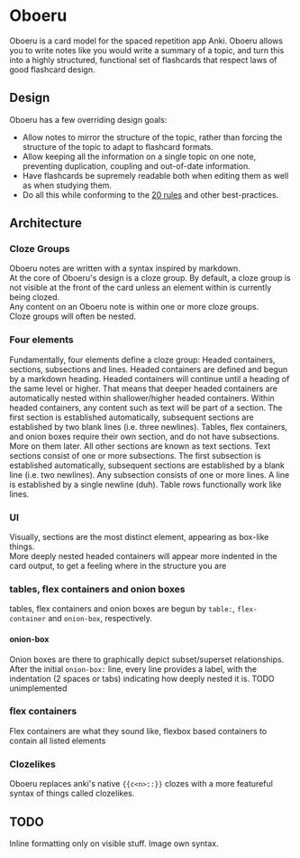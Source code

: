 # Oboeru

Oboeru is a card model for the spaced repetition app Anki. Oboeru allows you to write notes like you would write a summary of a topic, and turn this into a highly structured, functional set of flashcards that respect laws of good flashcard design.

## Design

Oboeru has a few overriding design goals:
- Allow notes to mirror the structure of the topic, rather than forcing the structure of the topic to adapt to flashcard formats.
- Allow keeping all the information on a single topic on one note, preventing duplication, coupling and out-of-date information.
- Have flashcards be supremely readable both when editing them as well as when studying them.
- Do all this while conforming to the [20 rules](https://www.supermemo.com/en/archives1990-2015/articles/20rules) and other best-practices.

## Architecture

### Cloze Groups

Oboeru notes are written with a syntax inspired by markdown.  
At the core of Oboeru's design is a cloze group. 
By default, a cloze group is not visible at the front of the card unless an element within is currently being clozed.  
Any content on an Oboeru note is within one or more cloze groups.  
Cloze groups will often be nested. 

### Four elements

Fundamentally, four elements define a cloze group: Headed containers, sections, subsections and lines.
Headed containers are defined and begun by a markdown heading. Headed containers will continue until a heading of the same level or higher. That means that deeper headed containers are automatically nested within shallower/higher headed containers.
Within headed containers, any content such as text will be part of a section. The first section is established automatically, subsequent sections are established by two blank lines (i.e. three newlines).
Tables, flex containers, and onion boxes require their own section, and do not have subsections. More on them later. All other sections are known as text sections.
Text sections consist of one or more subsections. The first subsection is established automatically, subsequent sections are established by a blank line (i.e. two newlines).
Any subsection consists of one or more lines. A line is established by a single newline (duh).
Table rows functionally work like lines.

### UI

Visually, sections are the most distinct element, appearing as box-like things.  
More deeply nested headed containers will appear more indented in the card output, to get a feeling where in the structure you are

### tables, flex containers and onion boxes

tables, flex containers and onion boxes are begun by `table:`, `flex-container` and `onion-box`, respectively.

#### onion-box

Onion boxes are there to graphically depict subset/superset relationships. After the initial `onion-box:` line, every line provides a label, with the indentation (2 spaces or tabs) indicating how deeply nested it is. TODO unimplemented

### flex containers

Flex containers are what they sound like, flexbox based containers to contain all listed elements 

### Clozelikes

Oboeru replaces anki's native `{{c<n>::}}` clozes with a more featureful syntax of things called clozelikes.

## TODO

Inline formatting only on visible stuff.
Image own syntax.